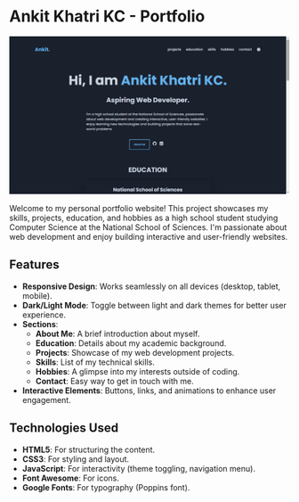 # Ankit Khatri KC - Portfolio

![Portfolio Screenshot](./screenshot.png)

Welcome to my personal portfolio website! This project showcases my skills, projects, education, and hobbies as a high school student studying Computer Science at the National School of Sciences. I'm passionate about web development and enjoy building interactive and user-friendly websites.

## Features

- **Responsive Design**: Works seamlessly on all devices (desktop, tablet, mobile).
- **Dark/Light Mode**: Toggle between light and dark themes for better user experience.
- **Sections**:
  - **About Me**: A brief introduction about myself.
  - **Education**: Details about my academic background.
  - **Projects**: Showcase of my web development projects.
  - **Skills**: List of my technical skills.
  - **Hobbies**: A glimpse into my interests outside of coding.
  - **Contact**: Easy way to get in touch with me.
- **Interactive Elements**: Buttons, links, and animations to enhance user engagement.

## Technologies Used

- **HTML5**: For structuring the content.
- **CSS3**: For styling and layout.
- **JavaScript**: For interactivity (theme toggling, navigation menu).
- **Font Awesome**: For icons.
- **Google Fonts**: For typography (Poppins font).
